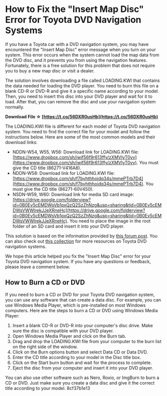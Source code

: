 
 
# How to Fix the "Insert Map Disc" Error for Toyota DVD Navigation Systems
 
If you have a Toyota car with a DVD navigation system, you may have encountered the "Insert Map Disc" error message when you turn on your system. This error occurs when the system cannot load the map data from the DVD disc, and it prevents you from using the navigation features. Fortunately, there is a free solution for this problem that does not require you to buy a new map disc or visit a dealer.
 
The solution involves downloading a file called LOADING.KWI that contains the data needed for loading the DVD player. You need to burn this file on a blank CD-R or DVD-R and give it a specific name according to your model. Then, you need to insert this disc into your DVD player and wait for it to load. After that, you can remove the disc and use your navigation system normally.
 
**Download File ☆ [https://t.co/56DXR0usHb](https://t.co/56DXR0usHb)**


 
The LOADING.KWI file is different for each model of Toyota DVD navigation system. You need to find the correct file for your model and follow the instructions below. Here are some of the most common models and their download links:
 
- NDDN-W54, W55, W56: Download link for LOADING.KWI file: [https://www.dropbox.com/sh/iwif56f9r613ffy/zXMVIyT0yv](https://www.dropbox.com/sh/iwif56f9r613ffy/zXMVIyT0yv). You must give the CD title (86271-V416A8).
- NDDN-W58: Download link for LOADING.KWI file: [https://www.dropbox.com/sh/f7byhthhoidq34s/mmePTrb7D4](https://www.dropbox.com/sh/f7byhthhoidq34s/mmePTrb7D4). You must give the CD title (86271-60V450).
- NSDN-W59, W60: Download link for media SD card image: [https://drive.google.com/folderview?id=0B0Ev5cEMDWsVb1pxQzQ2SzZhNzg&usp=sharing&tid=0B0Ev5cEMDWsVWWlrekJJeXRneHc](https://drive.google.com/folderview?id=0B0Ev5cEMDWsVb1pxQzQ2SzZhNzg&usp=sharing&tid=0B0Ev5cEMDWsVWWlrekJJeXRneHc). You need to place the image in the root folder of an SD card and insert it into your DVD player.

This solution is based on the information provided by [this forum post](https://www.pakwheels.com/forums/t/insert-map-disc-free-solution-for-toyota-dvd-nddn-w54-w55-w56-w58/215552/3). You can also check out [this collection](https://opensea.io/collection/ndda-w55-genuine-toyota-dvd-navigationpdfzip-work) for more resources on Toyota DVD navigation systems.
 
We hope this article helped you fix the "Insert Map Disc" error for your Toyota DVD navigation system. If you have any questions or feedback, please leave a comment below.
  
## How to Burn a CD or DVD
 
If you need to burn a CD or DVD for your Toyota DVD navigation system, you can use any software that can create a data disc. For example, you can use Windows Media Player, which is pre-installed on most Windows computers. Here are the steps to burn a CD or DVD using Windows Media Player:

1. Insert a blank CD-R or DVD-R into your computer's disc drive. Make sure the disc is compatible with your DVD player.
2. Open Windows Media Player and click on the Burn tab.
3. Drag and drop the LOADING.KWI file from your computer to the burn list on the right side of the window.
4. Click on the Burn options button and select Data CD or Data DVD.
5. Enter the CD title according to your model in the Disc title box.
6. Click on the Start burn button and wait for the process to complete.
7. Eject the disc from your computer and insert it into your DVD player.

You can also use other software such as Nero, Roxio, or ImgBurn to burn a CD or DVD. Just make sure you create a data disc and give it the correct title according to your model.
 8cf37b1e13
 
